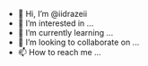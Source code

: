 - 👋 Hi, I’m @iidrazeii
- 👀 I’m interested in ...
- 🌱 I’m currently learning ...
- 💞️ I’m looking to collaborate on ...
- 📫 How to reach me ...

<!---
iidrazeii/iidrazeii is a ✨ special ✨ repository because its `README.md` (this file) appears on your GitHub profile.
You can click the Preview link to take a look at your changes.
--->
